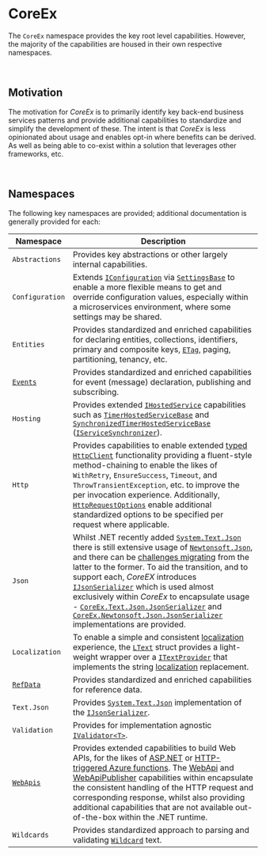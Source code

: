 ﻿# CoreEx

The `CoreEx` namespace provides the key root level capabilities. However, the majority of the capabilities are housed in their own respective namespaces. 

<br/>

## Motivation

The motivation for _CoreEx_ is to primarily identify key back-end business services patterns and provide additional capabilities to standardize and simplify the development of these. The intent is that _CoreEx_ is less opinionated about usage and enables opt-in where benefits can be derived. As well as being able to co-exist within a solution that leverages other frameworks, etc.

<br/>

## Namespaces

The following key namespaces are provided; additional documentation is generally provided for each:

Namespace | Description
-|-
`Abstractions` | Provides key abstractions or other largely internal capabilities.
`Configuration` | Extends [`IConfiguration`](https://docs.microsoft.com/en-us/dotnet/api/microsoft.extensions.configuration.iconfiguration) via [`SettingsBase`](./Configuration/SettingsBase.cs) to enable a more flexible means to get and override configuration values, especially within a microservices environment, where some settings may be shared.
`Entities` | Provides standardized and enriched capabilities for declaring entities, collections, identifiers, primary and composite keys, [`ETag`](https://developer.mozilla.org/en-US/docs/Web/HTTP/Headers/ETag), paging, partitioning, tenancy, etc.
[`Events`](./Events) | Provides standardized and enriched capabilities for event (message) declaration, publishing and subscribing.
`Hosting` | Provides extended [`IHostedService`](https://docs.microsoft.com/en-us/dotnet/api/microsoft.extensions.hosting.ihostedservice) capabilities such as [`TimerHostedServiceBase`](./Hosting/TimerHostedServiceBase.cs) and [`SynchronizedTimerHostedServiceBase`](./Hosting/SynchronizedTimerHostedServiceBase.cs) ([`IServiceSynchronizer`](./Hosting/IServiceSynchronizer.cs)).
`Http` | Provides capabilities to enable extended [typed](https://docs.microsoft.com/en-us/aspnet/core/fundamentals/http-requests) [`HttpClient`](./Http/TypedHttpClientBaseT.cs) functionality providing a fluent-style method-chaining to enable the likes of `WithRetry`, `EnsureSuccess`, `Timeout`, and `ThrowTransientException`, etc. to improve the per invocation experience. Additionally, [`HttpRequestOptions`](./Http/HttpRequestOptions.cs) enable additional standardized options to be specified per request where applicable.
`Json` | Whilst .NET recently added [`System.Text.Json`](https://docs.microsoft.com/en-us/dotnet/api/system.text.json) there is still extensive usage of [`Newtonsoft.Json`](https://www.newtonsoft.com/json), and there can be [challenges migrating](https://docs.microsoft.com/en-us/dotnet/standard/serialization/system-text-json-migrate-from-newtonsoft-how-to) from the latter to the former. To aid the transition, and to support each, _CoreEX_ introduces [`IJsonSerializer`](./Json/IJsonSerializer.cs) which is used almost exclusively within _CoreEx_ to encapsulate usage -  [`CoreEx.Text.Json.JsonSerializer`](./Text/Json/JsonSerializer.cs) and [`CoreEx.Newtonsoft.Json.JsonSerializer`](../CoreEx.Newtonsoft/Json/JsonSerializer.cs) implementations are provided.
`Localization` | To enable a simple and consistent [localization](https://docs.microsoft.com/en-us/dotnet/core/extensions/globalization-and-localization) experience, the [`LText`](./Localization/LText.cs) struct provides a light-weight wrapper over a [`ITextProvider`](./Localization/ITextProvider.cs) that implements the string [localization](https://docs.microsoft.com/en-us/dotnet/core/extensions/localization) replacement. 
[`RefData`](./RefData) | Provides standardized and enriched capabilities for reference data.
`Text.Json` | Provides [`System.Text.Json`](https://docs.microsoft.com/en-us/dotnet/api/system.text.json) implementation of the [`IJsonSerializer`](./Json/IJsonSerializer.cs).
`Validation` | Provides for implementation agnostic [`IValidator<T>`](./Validation/IValidatorT.cs).
[`WebApis`](./WebApis) | Provides extended capabilities to build Web APIs, for the likes of [ASP.NET](https://dotnet.microsoft.com/en-us/apps/aspnet/apis) or [HTTP-triggered Azure functions](https://docs.microsoft.com/en-us/azure/azure-functions/functions-bindings-http-webhook-trigger). The [WebApi](./WebApis/WebApi.cs) and [WebApiPublisher](./WebApis/WebApiPublisher.cs) capabilities within encapsulate the consistent handling of the HTTP request and corresponding response, whilst also providing additional capabilities that are not available out-of-the-box within the .NET runtime.
`Wildcards` | Provides standardized approach to parsing and validating [`Wildcard`](./Wildcards/Wildcard.cs) text. 

<br/>